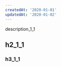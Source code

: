 ```yaml
---
createdAt: '2020-01-01'
updatedAt: '2020-01-02'
---
```


description_1_1
<!--more-->
## h2_1_1
### h3_1_1

